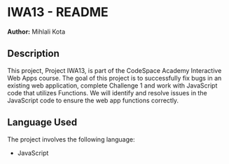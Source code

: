 # IWA13 - README

**Author:** Mihlali Kota

## Description

This project, Project IWA13, is part of the CodeSpace Academy Interactive Web Apps course. The goal of this project is to successfully fix bugs in an existing web application, complete Challenge 1 and work with JavaScript code that utilizes Functions. We will identify and resolve issues in the JavaScript code to ensure the web app functions correctly.

## Language Used

The project involves the following language:

- JavaScript

